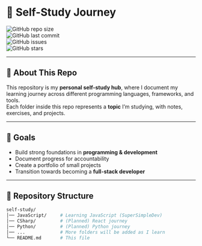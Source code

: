 # 📘 Self-Study Journey  

![GitHub repo size](https://img.shields.io/github/repo-size/borno-22/self-study)  
![GitHub last commit](https://img.shields.io/github/last-commit/borno-22/self-study)  
![GitHub issues](https://img.shields.io/github/issues/borno-22/self-study)  
![GitHub stars](https://img.shields.io/github/stars/borno-22/self-study?style=social)  

---

## 📖 About This Repo  
This repository is my **personal self-study hub**, where I document my learning journey across different programming languages, frameworks, and tools.  
Each folder inside this repo represents a **topic** I’m studying, with notes, exercises, and projects.  

---

## 🎯 Goals  
- Build strong foundations in **programming & development**  
- Document progress for accountability  
- Create a portfolio of small projects  
- Transition towards becoming a **full-stack developer**  

---

## 📂 Repository Structure  
```bash
self-study/
│── JavaScript/     # Learning JavaScript (SuperSimpleDev)
│── CSharp/         # (Planned) React journey
│── Python/         # (Planned) Python journey
│── ...             # More folders will be added as I learn
└── README.md       # This file
